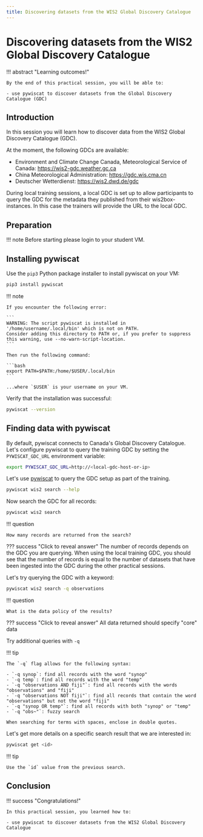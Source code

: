 ```yaml
---
title: Discovering datasets from the WIS2 Global Discovery Catalogue
---
```


# Discovering datasets from the WIS2 Global Discovery Catalogue

!!! abstract "Learning outcomes!"

    By the end of this practical session, you will be able to:

    - use pywiscat to discover datasets from the Global Discovery Catalogue (GDC)

## Introduction

In this session you will learn how to discover data from the WIS2 Global Discovery Catalogue (GDC).

At the moment, the following GDCs are available:

- Environment and Climate Change Canada, Meteorological Service of Canada: <https://wis2-gdc.weather.gc.ca>
- China Meteorological Administration: <https://gdc.wis.cma.cn>
- Deutscher Wetterdienst: <https://wis2.dwd.de/gdc>


During local training sessions, a local GDC is set up to allow participants to query the GDC for the metadata they published from their wis2box-instances. In this case the trainers will provide the URL to the local GDC.

## Preparation

!!! note
    Before starting please login to your student VM.

## Installing pywiscat

Use the `pip3` Python package installer to install pywiscat on your VM:
```bash
pip3 install pywiscat
```

!!! note

    If you encounter the following error:

    ```
    WARNING: The script pywiscat is installed in '/home/username/.local/bin' which is not on PATH.
    Consider adding this directory to PATH or, if you prefer to suppress this warning, use --no-warn-script-location.
    ```

    Then run the following command:

    ```bash
    export PATH=$PATH:/home/$USER/.local/bin
    ```

    ...where `$USER` is your username on your VM.

Verify that the installation was successful:

```bash
pywiscat --version
```

## Finding data with pywiscat

By default, pywiscat connects to Canada's Global Discovery Catalogue.  Let's configure pywiscat to query the training GDC by setting the `PYWISCAT_GDC_URL` environment variable:

```bash
export PYWISCAT_GDC_URL=http://<local-gdc-host-or-ip>
```

Let's use [pywiscat](https://github.com/wmo-im/pywiscat) to query the GDC setup as part of the training.

```bash
pywiscat wis2 search --help
```

Now search the GDC for all records:

```bash
pywiscat wis2 search
```

!!! question

    How many records are returned from the search?

??? success "Click to reveal answer"
    The number of records depends on the GDC you are querying. When using the local training GDC, you should see that the number of records is equal to the number of datasets that have been ingested into the GDC during the other practical sessions.

Let's try querying the GDC with a keyword:

```bash
pywiscat wis2 search -q observations
```

!!! question

    What is the data policy of the results?

??? success "Click to reveal answer"
    All data returned should specify "core" data

Try additional queries with `-q`

!!! tip

    The `-q` flag allows for the following syntax:

    - `-q synop`: find all records with the word "synop"
    - `-q temp`: find all records with the word "temp"
    - `-q "observations AND fiji"`: find all records with the words "observations" and "fiji"
    - `-q "observations NOT fiji"`: find all records that contain the word "observations" but not the word "fiji"
    - `-q "synop OR temp"`: find all records with both "synop" or "temp"
    - `-q "obs~"`: fuzzy search

    When searching for terms with spaces, enclose in double quotes.

Let's get more details on a specific search result that we are interested in:

```bash
pywiscat get <id>
```

!!! tip

    Use the `id` value from the previous search.


## Conclusion

!!! success "Congratulations!"

    In this practical session, you learned how to:

    - use pywiscat to discover datasets from the WIS2 Global Discovery Catalogue

